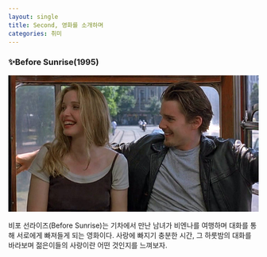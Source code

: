 ```yaml
---
layout: single
title: Second, 영화를 소개하며
categories: 취미
---
```

### ✨Before Sunrise(1995)
![sunrise](/assets/images/sunrise.png)


비포 선라이즈(Before Sunrise)는 기차에서 만난 남녀가 비엔나를 여행하며 대화를 통해 서로에게 빠져들게 되는 영화이다.
사랑에 빠지기 충분한 시간, 그 하룻밤의 대화를 바라보며 젊은이들의 사랑이란 어떤 것인지를 느껴보자.
